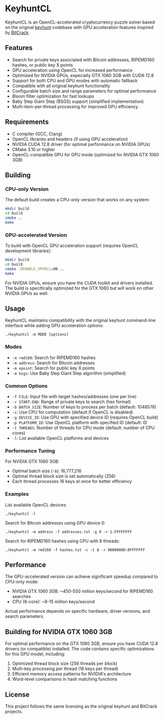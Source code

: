 # KeyhuntCL

KeyhuntCL is an OpenCL-accelerated cryptocurrency puzzle solver based on the original [keyhunt](https://github.com/albertobsd/keyhunt.git) codebase with GPU acceleration features inspired by [BitCrack](https://github.com/brichard19/BitCrack.git).

## Features

- Search for private keys associated with Bitcoin addresses, RIPEMD160 hashes, or public key X points
- GPU acceleration using OpenCL for increased performance
- Optimized for NVIDIA GPUs, especially GTX 1060 3GB with CUDA 12.8
- Support for both CPU and GPU modes with automatic fallback
- Compatible with all original keyhunt functionality
- Configurable batch size and range parameters for optimal performance
- Bloom filter optimization for fast lookups
- Baby Step Giant Step (BSGS) support (simplified implementation)
- Multi-item-per-thread processing for improved GPU efficiency

## Requirements

- C compiler (GCC, Clang)
- OpenCL libraries and headers (if using GPU acceleration)
- NVIDIA CUDA 12.8 driver (for optimal performance on NVIDIA GPUs)
- CMake 3.10 or higher
- OpenCL-compatible GPU for GPU mode (optimized for NVIDIA GTX 1060 3GB)

## Building

### CPU-only Version

The default build creates a CPU-only version that works on any system:

```bash
mkdir build
cd build
cmake ..
make
```

### GPU-accelerated Version

To build with OpenCL GPU acceleration support (requires OpenCL development libraries):

```bash
mkdir build
cd build
cmake -DENABLE_OPENCL=ON ..
make
```

For NVIDIA GPUs, ensure you have the CUDA toolkit and drivers installed. The build is specifically optimized for the GTX 1060 but will work on other NVIDIA GPUs as well.

## Usage

KeyhuntCL maintains compatibility with the original keyhunt command-line interface while adding GPU acceleration options:

```
./keyhuntcl -m MODE [options]
```

### Modes

- `-m rmd160`: Search for RIPEMD160 hashes
- `-m address`: Search for Bitcoin addresses
- `-m xpoint`: Search for public key X points
- `-m bsgs`: Use Baby Step Giant Step algorithm (simplified)

### Common Options

- `-f FILE`: Input file with target hashes/addresses (one per line)
- `-r START:END`: Range of private keys to search (hex format)
- `-b BATCH_SIZE`: Number of keys to process per batch (default: 1048576)
- `-c`: Use CPU for computation (default if OpenCL is disabled)
- `-g DEVICE_ID`: Use GPU with specified device ID (requires OpenCL build)
- `-p PLATFORM_ID`: Use OpenCL platform with specified ID (default: 0)
- `-t THREADS`: Number of threads for CPU mode (default: number of CPU cores)
- `-l`: List available OpenCL platforms and devices

### Performance Tuning

For NVIDIA GTX 1060 3GB:
- Optimal batch size (`-b`): 16,777,216 
- Optimal thread block size is set automatically (256)
- Each thread processes 16 keys at once for better efficiency

### Examples

List available OpenCL devices:
```
./keyhuntcl -l
```

Search for Bitcoin addresses using GPU device 0:
```
./keyhuntcl -m address -f addresses.txt -g 0 -r 1:FFFFFFFF
```

Search for RIPEMD160 hashes using CPU with 8 threads:
```
./keyhuntcl -m rmd160 -f hashes.txt -c -t 8 -r 80000000:8FFFFFFF
```

## Performance

The GPU-accelerated version can achieve significant speedup compared to CPU-only mode:

- NVIDIA GTX 1060 3GB: ~450-550 million keys/second for RIPEMD160 searches
- CPU (8-core): ~8-15 million keys/second

Actual performance depends on specific hardware, driver versions, and search parameters.

## Building for NVIDIA GTX 1060 3GB

For optimal performance on the GTX 1060 3GB, ensure you have CUDA 12.8 drivers (or compatible) installed. The code contains specific optimizations for this GPU model, including:

1. Optimized thread block size (256 threads per block)
2. Multi-key processing per thread (16 keys per thread)
3. Efficient memory access patterns for NVIDIA's architecture
4. Word-level comparisons in hash matching functions

## License

This project follows the same licensing as the original keyhunt and BitCrack projects.
